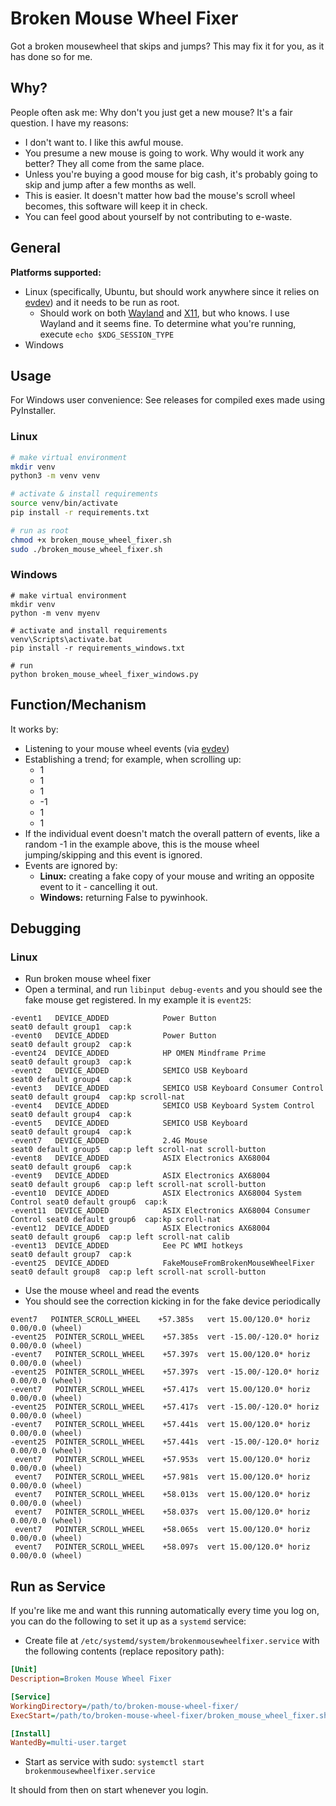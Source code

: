 # Broken Mouse Wheel Fixer

Got a broken mousewheel that skips and jumps? This may fix it for you, as it has done so for me.

## Why?

People often ask me: Why don't you just get a new mouse? It's a fair question. I have my reasons:

- I don't want to. I like this awful mouse.
- You presume a new mouse is going to work. Why would it work any better? They all come from the same place.
- Unless you're buying a good mouse for big cash, it's probably going to skip and jump after a few months as well.
- This is easier. It doesn't matter how bad the mouse's scroll wheel becomes, this software will keep it in check.
- You can feel good about yourself by not contributing to e-waste.

## General

**Platforms supported:**
- Linux (specifically, Ubuntu, but should work anywhere since it relies on [evdev](https://en.wikipedia.org/wiki/Evdev)) and it needs to be run as root.
  - Should work on both [Wayland](https://en.wikipedia.org/wiki/Wayland_(protocol)) and [X11](https://en.wikipedia.org/wiki/X_Window_System), but who knows. I use Wayland and it seems fine. To determine what you're running, execute `echo $XDG_SESSION_TYPE`
- Windows

## Usage

For Windows user convenience: See releases for compiled exes made using PyInstaller.

### Linux

```sh
# make virtual environment
mkdir venv
python3 -m venv venv

# activate & install requirements
source venv/bin/activate
pip install -r requirements.txt

# run as root
chmod +x broken_mouse_wheel_fixer.sh
sudo ./broken_mouse_wheel_fixer.sh
```

### Windows

```
# make virtual environment
mkdir venv
python -m venv myenv

# activate and install requirements
venv\Scripts\activate.bat
pip install -r requirements_windows.txt

# run
python broken_mouse_wheel_fixer_windows.py
```

## Function/Mechanism

It works by:

- Listening to your mouse wheel events (via [evdev](https://en.wikipedia.org/wiki/Evdev))
- Establishing a trend; for example, when scrolling up:
  - 1
  - 1
  - 1
  - -1
  - 1
  - 1
- If the individual event doesn't match the overall pattern of events, like a random -1 in the example above, this is the mouse wheel jumping/skipping and this event is ignored.
- Events are ignored by:
  - **Linux:** creating a fake copy of your mouse and writing an opposite event to it - cancelling it out.
  - **Windows:** returning False to pywinhook.

## Debugging

### Linux

- Run broken mouse wheel fixer
- Open a terminal, and run `libinput debug-events` and you should see the fake mouse get registered. In my example it is `event25`: 

```shell
-event1   DEVICE_ADDED            Power Button                      seat0 default group1  cap:k
-event0   DEVICE_ADDED            Power Button                      seat0 default group2  cap:k
-event24  DEVICE_ADDED            HP OMEN Mindframe Prime           seat0 default group3  cap:k
-event2   DEVICE_ADDED            SEMICO USB Keyboard               seat0 default group4  cap:k
-event3   DEVICE_ADDED            SEMICO USB Keyboard Consumer Control seat0 default group4  cap:kp scroll-nat
-event4   DEVICE_ADDED            SEMICO USB Keyboard System Control seat0 default group4  cap:k
-event5   DEVICE_ADDED            SEMICO USB Keyboard               seat0 default group4  cap:k
-event7   DEVICE_ADDED            2.4G Mouse                        seat0 default group5  cap:p left scroll-nat scroll-button
-event8   DEVICE_ADDED            ASIX Electronics AX68004          seat0 default group6  cap:k
-event9   DEVICE_ADDED            ASIX Electronics AX68004          seat0 default group6  cap:p left scroll-nat scroll-button
-event10  DEVICE_ADDED            ASIX Electronics AX68004 System Control seat0 default group6  cap:k
-event11  DEVICE_ADDED            ASIX Electronics AX68004 Consumer Control seat0 default group6  cap:kp scroll-nat
-event12  DEVICE_ADDED            ASIX Electronics AX68004          seat0 default group6  cap:p left scroll-nat calib
-event13  DEVICE_ADDED            Eee PC WMI hotkeys                seat0 default group7  cap:k
-event25  DEVICE_ADDED            FakeMouseFromBrokenMouseWheelFixer seat0 default group8  cap:p left scroll-nat scroll-button
```

- Use the mouse wheel and read the events
- You should see the correction kicking in for the fake device periodically

```shell
event7   POINTER_SCROLL_WHEEL    +57.385s	vert 15.00/120.0* horiz 0.00/0.0 (wheel)
-event25  POINTER_SCROLL_WHEEL    +57.385s	vert -15.00/-120.0* horiz 0.00/0.0 (wheel)
-event7   POINTER_SCROLL_WHEEL    +57.397s	vert 15.00/120.0* horiz 0.00/0.0 (wheel)
-event25  POINTER_SCROLL_WHEEL    +57.397s	vert -15.00/-120.0* horiz 0.00/0.0 (wheel)
-event7   POINTER_SCROLL_WHEEL    +57.417s	vert 15.00/120.0* horiz 0.00/0.0 (wheel)
-event25  POINTER_SCROLL_WHEEL    +57.417s	vert -15.00/-120.0* horiz 0.00/0.0 (wheel)
-event7   POINTER_SCROLL_WHEEL    +57.441s	vert 15.00/120.0* horiz 0.00/0.0 (wheel)
-event25  POINTER_SCROLL_WHEEL    +57.441s	vert -15.00/-120.0* horiz 0.00/0.0 (wheel)
 event7   POINTER_SCROLL_WHEEL    +57.953s	vert 15.00/120.0* horiz 0.00/0.0 (wheel)
 event7   POINTER_SCROLL_WHEEL    +57.981s	vert 15.00/120.0* horiz 0.00/0.0 (wheel)
 event7   POINTER_SCROLL_WHEEL    +58.013s	vert 15.00/120.0* horiz 0.00/0.0 (wheel)
 event7   POINTER_SCROLL_WHEEL    +58.037s	vert 15.00/120.0* horiz 0.00/0.0 (wheel)
 event7   POINTER_SCROLL_WHEEL    +58.065s	vert 15.00/120.0* horiz 0.00/0.0 (wheel)
 event7   POINTER_SCROLL_WHEEL    +58.097s	vert 15.00/120.0* horiz 0.00/0.0 (wheel)
```

## Run as Service

If you're like me and want this running automatically every time you log on, you can do the following to set it up as a `systemd` service:

- Create file at `/etc/systemd/system/brokenmousewheelfixer.service` with the following contents (replace repository path):

```ini
[Unit]
Description=Broken Mouse Wheel Fixer

[Service]
WorkingDirectory=/path/to/broken-mouse-wheel-fixer/
ExecStart=/path/to/broken-mouse-wheel-fixer/broken_mouse_wheel_fixer.sh

[Install]
WantedBy=multi-user.target
```

- Start as service with sudo: `systemctl start brokenmousewheelfixer.service`

It should from then on start whenever you login.
